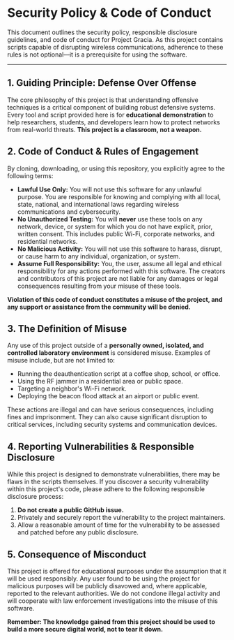 # Security Policy & Code of Conduct

This document outlines the security policy, responsible disclosure guidelines, and code of conduct for Project Gracia. As this project contains scripts capable of disrupting wireless communications, adherence to these rules is not optional—it is a prerequisite for using the software.

---

## 1. Guiding Principle: Defense Over Offense

The core philosophy of this project is that understanding offensive techniques is a critical component of building robust defensive systems. Every tool and script provided here is for **educational demonstration** to help researchers, students, and developers learn how to protect networks from real-world threats. **This project is a classroom, not a weapon.**

## 2. Code of Conduct & Rules of Engagement

By cloning, downloading, or using this repository, you explicitly agree to the following terms:

*   **Lawful Use Only:** You will not use this software for any unlawful purpose. You are responsible for knowing and complying with all local, state, national, and international laws regarding wireless communications and cybersecurity.
*   **No Unauthorized Testing:** You will **never** use these tools on any network, device, or system for which you do not have explicit, prior, written consent. This includes public Wi-Fi, corporate networks, and residential networks.
*   **No Malicious Activity:** You will not use this software to harass, disrupt, or cause harm to any individual, organization, or system.
*   **Assume Full Responsibility:** You, the user, assume all legal and ethical responsibility for any actions performed with this software. The creators and contributors of this project are not liable for any damages or legal consequences resulting from your misuse of these tools.

**Violation of this code of conduct constitutes a misuse of the project, and any support or assistance from the community will be denied.**

## 3. The Definition of Misuse

Any use of this project outside of a **personally owned, isolated, and controlled laboratory environment** is considered misuse. Examples of misuse include, but are not limited to:

*   Running the deauthentication script at a coffee shop, school, or office.
*   Using the RF jammer in a residential area or public space.
*   Targeting a neighbor's Wi-Fi network.
*   Deploying the beacon flood attack at an airport or public event.

These actions are illegal and can have serious consequences, including fines and imprisonment. They can also cause significant disruption to critical services, including security systems and communication devices.

## 4. Reporting Vulnerabilities & Responsible Disclosure

While this project is designed to demonstrate vulnerabilities, there may be flaws in the scripts themselves. If you discover a security vulnerability within this project's code, please adhere to the following responsible disclosure process:

1.  **Do not create a public GitHub issue.**
2.  Privately and securely report the vulnerability to the project maintainers.
3.  Allow a reasonable amount of time for the vulnerability to be assessed and patched before any public disclosure.

## 5. Consequence of Misconduct

This project is offered for educational purposes under the assumption that it will be used responsibly. Any user found to be using the project for malicious purposes will be publicly disavowed and, where applicable, reported to the relevant authorities. We do not condone illegal activity and will cooperate with law enforcement investigations into the misuse of this software.

**Remember: The knowledge gained from this project should be used to build a more secure digital world, not to tear it down.**